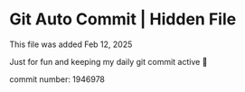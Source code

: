 # Git Auto Commit | Hidden File

This file was added Feb 12, 2025

Just for fun and keeping my daily git commit active 🤪

commit number: 1946978
